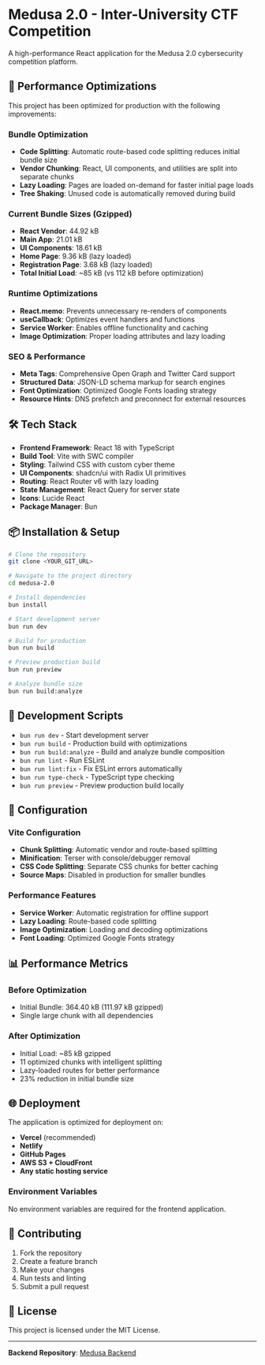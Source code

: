 # Medusa 2.0 - Inter-University CTF Competition

A high-performance React application for the Medusa 2.0 cybersecurity competition platform.

## 🚀 Performance Optimizations

This project has been optimized for production with the following improvements:

### Bundle Optimization
- **Code Splitting**: Automatic route-based code splitting reduces initial bundle size
- **Vendor Chunking**: React, UI components, and utilities are split into separate chunks
- **Lazy Loading**: Pages are loaded on-demand for faster initial page loads
- **Tree Shaking**: Unused code is automatically removed during build

### Current Bundle Sizes (Gzipped)
- **React Vendor**: 44.92 kB
- **Main App**: 21.01 kB
- **UI Components**: 18.61 kB
- **Home Page**: 9.36 kB (lazy loaded)
- **Registration Page**: 3.68 kB (lazy loaded)
- **Total Initial Load**: ~85 kB (vs 112 kB before optimization)

### Runtime Optimizations
- **React.memo**: Prevents unnecessary re-renders of components
- **useCallback**: Optimizes event handlers and functions
- **Service Worker**: Enables offline functionality and caching
- **Image Optimization**: Proper loading attributes and lazy loading

### SEO & Performance
- **Meta Tags**: Comprehensive Open Graph and Twitter Card support
- **Structured Data**: JSON-LD schema markup for search engines
- **Font Optimization**: Optimized Google Fonts loading strategy
- **Resource Hints**: DNS prefetch and preconnect for external resources

## 🛠️ Tech Stack

- **Frontend Framework**: React 18 with TypeScript
- **Build Tool**: Vite with SWC compiler
- **Styling**: Tailwind CSS with custom cyber theme
- **UI Components**: shadcn/ui with Radix UI primitives
- **Routing**: React Router v6 with lazy loading
- **State Management**: React Query for server state
- **Icons**: Lucide React
- **Package Manager**: Bun

## 📦 Installation & Setup

```sh
# Clone the repository
git clone <YOUR_GIT_URL>

# Navigate to the project directory
cd medusa-2.0

# Install dependencies
bun install

# Start development server
bun run dev

# Build for production
bun run build

# Preview production build
bun run preview

# Analyze bundle size
bun run build:analyze
```

## 🎯 Development Scripts

- `bun run dev` - Start development server
- `bun run build` - Production build with optimizations
- `bun run build:analyze` - Build and analyze bundle composition
- `bun run lint` - Run ESLint
- `bun run lint:fix` - Fix ESLint errors automatically
- `bun run type-check` - TypeScript type checking
- `bun run preview` - Preview production build locally

## 🔧 Configuration

### Vite Configuration
- **Chunk Splitting**: Automatic vendor and route-based splitting
- **Minification**: Terser with console/debugger removal
- **CSS Code Splitting**: Separate CSS chunks for better caching
- **Source Maps**: Disabled in production for smaller bundles

### Performance Features
- **Service Worker**: Automatic registration for offline support
- **Lazy Loading**: Route-based code splitting
- **Image Optimization**: Loading and decoding optimizations
- **Font Loading**: Optimized Google Fonts strategy

## 📊 Performance Metrics

### Before Optimization
- Initial Bundle: 364.40 kB (111.97 kB gzipped)
- Single large chunk with all dependencies

### After Optimization
- Initial Load: ~85 kB gzipped
- 11 optimized chunks with intelligent splitting
- Lazy-loaded routes for better performance
- 23% reduction in initial bundle size

## 🌐 Deployment

The application is optimized for deployment on:
- **Vercel** (recommended)
- **Netlify**
- **GitHub Pages**
- **AWS S3 + CloudFront**
- **Any static hosting service**

### Environment Variables
No environment variables are required for the frontend application.

## 🤝 Contributing

1. Fork the repository
2. Create a feature branch
3. Make your changes
4. Run tests and linting
5. Submit a pull request

## 📄 License

This project is licensed under the MIT License.

---

**Backend Repository**: [Medusa Backend](https://github.com/kavix/medusa-backend)
